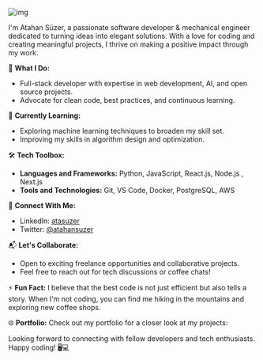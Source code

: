 ![img](https://github.com/atasuzer/atasuzer/assets/71615674/7db1045f-3ca2-4dcb-97e6-8b7d836a484e)


I'm Atahan Süzer, a passionate software developer & mechanical engineer dedicated to turning ideas into elegant solutions. With a love for coding and creating meaningful projects, I thrive on making a positive impact through my work.

🚀 **What I Do:**
- Full-stack developer with expertise in web development, AI, and open source projects.
- Advocate for clean code, best practices, and continuous learning.

🌱 **Currently Learning:**
- Exploring machine learning techniques to broaden my skill set.
- Improving my skills in algorithm design and optimization.

🛠️ **Tech Toolbox:**
- **Languages and Frameworks:** Python, JavaScript, React.js, Node.js , Next.js
- **Tools and Technologies:** Git, VS Code, Docker, PostgreSQL, AWS

🔗 **Connect With Me:**
- LinkedIn: [atasuzer](https://www.linkedin.com/in/atasuzer/)
- Twitter: [@atahansuzer](https://twitter.com/atahansuzer)

📬 **Let's Collaborate:**
- Open to exciting freelance opportunities and collaborative projects.
- Feel free to reach out for tech discussions or coffee chats!

⚡ **Fun Fact:**
I believe that the best code is not just efficient but also tells a story. When I'm not coding, you can find me hiking in the mountains and exploring new coffee shops.

🌐 **Portfolio:**
Check out my portfolio for a closer look at my projects: 

Looking forward to connecting with fellow developers and tech enthusiasts. Happy coding! 🖥️💻
